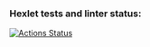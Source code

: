 ### Hexlet tests and linter status:
[![Actions Status](https://github.com/Kriptonvip/frontend-project-11/workflows/hexlet-check/badge.svg)](https://github.com/Kriptonvip/frontend-project-11/actions)